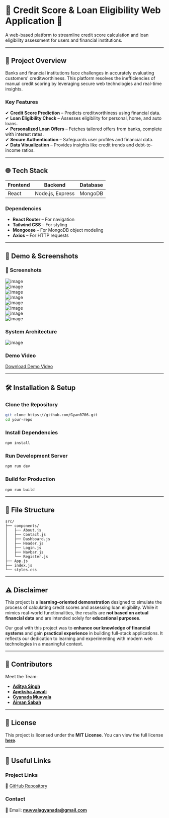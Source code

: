 # 🌟 Credit Score & Loan Eligibility Web Application 🌟  

A web-based platform to streamline credit score calculation and loan eligibility assessment for users and financial institutions.  

---

## 🚀 Project Overview  
Banks and financial institutions face challenges in accurately evaluating customers' creditworthiness. This platform resolves the inefficiencies of manual credit scoring by leveraging secure web technologies and real-time insights.  

### **Key Features**  
✔ **Credit Score Prediction** – Predicts creditworthiness using financial data.  
✔ **Loan Eligibility Check** – Assesses eligibility for personal, home, and auto loans.  
✔ **Personalized Loan Offers** – Fetches tailored offers from banks, complete with interest rates.  
✔ **Secure Authentication** – Safeguards user profiles and financial data.  
✔ **Data Visualization** – Provides insights like credit trends and debt-to-income ratios.  

---

## 🌐 Tech Stack  
| Frontend  | Backend | Database  |  
|-----------|--------|----------|  
| React  | Node.js, Express  | MongoDB  |  

### **Dependencies**  
- **React Router** – For navigation  
- **Tailwind CSS** – For styling  
- **Mongoose** – For MongoDB object modeling  
- **Axios** – For HTTP requests  

---

## 🎥 Demo & Screenshots  
### **📸 Screenshots**  
![image](https://github.com/user-attachments/assets/ab46ef65-f740-4510-a5f3-0fed94631888)  
![image](https://github.com/user-attachments/assets/bebfdf50-dd58-4318-a400-71bfaa81ca4e)  
![image](https://github.com/user-attachments/assets/ae57b05c-5f04-46cd-9044-01bf2a10b2f8)  
![image](https://github.com/user-attachments/assets/ed81c778-011c-49c9-ba2d-45f4b20836ec)  
![image](https://github.com/user-attachments/assets/338804b8-1e6f-4c8b-831f-87e75a2b1eb4)  
![image](https://github.com/user-attachments/assets/c0fbf88a-41b5-4efb-a075-f229c7eb3bc1)  
![image](https://github.com/user-attachments/assets/497d0ace-2cc1-4063-a608-7806a2f2afff)  
![image](https://github.com/user-attachments/assets/744bdc6b-f8a2-4689-af9e-05c102534244)  

### **System Architecture**  
![image](https://github.com/user-attachments/assets/dfe2375f-205d-4052-a981-4078f00593e7)  

### **Demo Video**  
[Download Demo Video](https://github.com/user-attachments/files/18631115/VID-20250202-WA0000.zip)  

---

## 🛠 Installation & Setup  

### **Clone the Repository**  
```sh
git clone https://github.com/Gyan0706.git
cd your-repo
```

### **Install Dependencies**  
```sh
npm install
```

### **Run Development Server**  
```sh
npm run dev
```

### **Build for Production**  
```sh
npm run build
```

---

## 📂 File Structure  
```
src/
├── components/
│   ├── About.js
│   ├── Contact.js
│   ├── Dashboard.js
│   ├── Header.js
│   ├── Login.js
│   ├── Navbar.js
│   └── Register.js
├── App.js
├── index.js
└── styles.css
```

---

## ⚠️ Disclaimer  
This project is a **learning-oriented demonstration** designed to simulate the process of calculating credit scores and assessing loan eligibility. While it mimics real-world functionalities, the results are **not based on actual financial data** and are intended solely for **educational purposes**.  

Our goal with this project was to **enhance our knowledge of financial systems** and gain **practical experience** in building full-stack applications. It reflects our dedication to learning and experimenting with modern web technologies in a meaningful context.  

---

## 🎨 Contributors  
Meet the Team:  
- **[Aditya Singh](https://github.com/AKdevi99)**  
- **[Apeksha Jawali](https://github.com/Apekshajawali)**  
- **[Gyanada Muvvala](https://github.com/Gyan0706)**  
- **[Aiman Sabah](https://github.com/Shaiman-N)**  

---

## 📜 License  
This project is licensed under the **MIT License**. You can view the full license **[here](https://github.com/Gyan0706/LICENSE)**.  

---

## 🔗 Useful Links  
### **Project Links**  
🔹 [GitHub Repository](https://github.com/Gyan0706/LoanGuru)  

### **Contact**  
📧 Email: **muvvalagyanada@gmail.com**  





